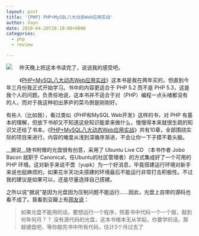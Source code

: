 ```yaml
---
layout: post
title: '{PHP} PHP+MySQL八大动态Web应用实战'
author: Vayn
date: 2010-04-20T20:18:00+0000
categories:
  - php
  - review

---
```


<a href="http://book.douban.com/subject/3142173/"><img src="http://img3.douban.com/mpic/s3413734.jpg" style="float:left;padding:0 20px 20px 0;border:0"/></a>
昨天晚上把这本书读完了，说说我的感受吧。

《[PHP+MySQL八大动态Web应用实战](http://book.douban.com/subject/3142173/)》这本书是我在两年买的，但直到今年三月份我正式开始学习。书中的内容更适合于 PHP 5.2 而不是 PHP 5.3，这是我个人的问题。负责任地说，这本书并不适合于对（PHP）编程一点头绪都没有的人，而对于我这种初出茅庐的菜鸟倒是刚刚好。

有些人（比如我），看过类似《PHP和MySQL Web开发》这样的书，对 PHP 有基本的理解，但放下书却又不知道这些知识能拿来做什么，慢慢得本来就很生疏的知识又还给了书本。《[PHP+MySQL八大动态Web应用实战](http://book.douban.com/subject/1340507/)》共有10章，全部围绕实际的项目来进行。内容的难度从浅到深循序渐进，不会让你一下子摸不着头脑。

__据说__随书附赠的光盘很有创意，采用了 Ubuntu Live CD （本书作者 Jobo Bacon 就职于 Canonical，任Ubuntu的社区管理者）的方式集成好了一个可用的 PHP 环境。这对新手来说不啻（yupk）为一个好消息，毕竟搭建运行环境对新手来说也挺麻烦的，如果花半天功夫搭建的环境最后不能运行非常打击积极性。不过我的建议是如果可以，还是尽量选择自己搭建。

之所以说“据说”是因为光盘因为压制问题不能运行……因此，光盘上自带的源码也看不成了。我看到豆瓣上有[网友说](http://book.douban.com/review/1475339/)：

>如果光盘不能用的话，要想运行一个程序，照着书中代码一个一个敲，敲到何年何月？？
>没有源代码的光盘，这本书根本无从学起，你要学的话，那敲键盘吧，等你敲完书中所有代码，估计3个月过去了
